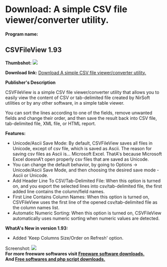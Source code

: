 # Download: A simple CSV file viewer/converter utility.

**Program name:**

## CSVFileView 1.93

  
**Thumbshot:** ![](http://www.freewarefiles.com/screenshot/csvfileview_md.jpg)   
  
**Download link:** [Download A simple CSV file viewer/converter utility.](http://freesoftwares.boysofts.com/CSVFileView_program_70972.html)  
  


**Publisher's Description**  
  


CSVFileView is a simple CSV file viewer/converter utility that allows you to easily view the content of CSV or tab-delimited file created by NirSoft utilities or by any other software, in a simple table viewer. 

You can sort the lines according to one of the fields, remove unwanted fields and change their order, and then save the result back into CSV file, tab-delimited file, XML file, or HTML report. 

**Features:**

  * Unicode/Ascii Save Mode: By default, CSVFileView saves all files in Unicode, except of csv file, which is saved as Ascii. The reason for saving csv files as Ascii is... Microsoft Excel. ThatA's because Microsoft Excel doesnA't open properly csv files that are saved as Unicode. 
  * You can change the default behavior, by going to Options -> Unicode/Ascii Save Mode, and then choosing the desired save mode - Ascii or Unicode. 
  * Add Header Line To CSV/Tab-Delimited File: When this option is turned on, and you export the selected lines into csv/tab-delimited file, the first added line contains the column/field names. 
  * First Line Contains Column Names: When this option is turned on, CSVFileView uses the first line of the opened csv/tab-delimited file as the column names list. 
  * Automatic Numeric Sorting: When this option is turned on, CSVFileView automatically uses numeric sorting when numeric values are detected. 

**WhatA's New in version 1.93:**

  * Added 'Keep Columns Size/Order on Refresh' option. 

  
  
Screenshot: ![](http://www.freewarefiles.com/screenshot/csvfileview.jpg)   
**For more freeware softwares visit [Freeware software downloads.](http://freesoftwares.boysofts.com/)**   
**And [Free softwares and php script downloads.](http://www.boysofts.com/)**
